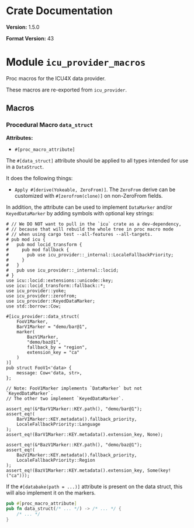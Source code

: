 # Crate Documentation

**Version:** 1.5.0

**Format Version:** 43

# Module `icu_provider_macros`

Proc macros for the ICU4X data provider.

These macros are re-exported from `icu_provider`.

## Macros

### Procedural Macro `data_struct`

**Attributes:**

- `#[proc_macro_attribute]`

The `#[data_struct]` attribute should be applied to all types intended
for use in a `DataStruct`.

It does the following things:

- `Apply #[derive(Yokeable, ZeroFrom)]`. The `ZeroFrom` derive can
   be customized with `#[zerofrom(clone)]` on non-ZeroFrom fields.

In addition, the attribute can be used to implement `DataMarker` and/or `KeyedDataMarker`
by adding symbols with optional key strings:

```
# // We DO NOT want to pull in the `icu` crate as a dev-dependency,
# // because that will rebuild the whole tree in proc macro mode
# // when using cargo test --all-features --all-targets.
# pub mod icu {
#   pub mod locid_transform {
#     pub mod fallback {
#       pub use icu_provider::_internal::LocaleFallbackPriority;
#     }
#   }
#   pub use icu_provider::_internal::locid;
# }
use icu::locid::extensions::unicode::key;
use icu::locid_transform::fallback::*;
use icu_provider::yoke;
use icu_provider::zerofrom;
use icu_provider::KeyedDataMarker;
use std::borrow::Cow;

#[icu_provider::data_struct(
    FooV1Marker,
    BarV1Marker = "demo/bar@1",
    marker(
        BazV1Marker,
        "demo/baz@1",
        fallback_by = "region",
        extension_key = "ca"
    )
)]
pub struct FooV1<'data> {
    message: Cow<'data, str>,
};

// Note: FooV1Marker implements `DataMarker` but not `KeyedDataMarker`.
// The other two implement `KeyedDataMarker`.

assert_eq!(&*BarV1Marker::KEY.path(), "demo/bar@1");
assert_eq!(
    BarV1Marker::KEY.metadata().fallback_priority,
    LocaleFallbackPriority::Language
);
assert_eq!(BarV1Marker::KEY.metadata().extension_key, None);

assert_eq!(&*BazV1Marker::KEY.path(), "demo/baz@1");
assert_eq!(
    BazV1Marker::KEY.metadata().fallback_priority,
    LocaleFallbackPriority::Region
);
assert_eq!(BazV1Marker::KEY.metadata().extension_key, Some(key!("ca")));
```

If the `#[databake(path = ...)]` attribute is present on the data struct, this will also
implement it on the markers.

```rust
pub #[proc_macro_attribute]
pub fn data_struct(/* ... */) -> /* ... */ {
    /* ... */
}
```

